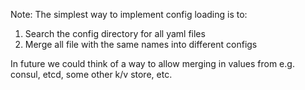 Note: The simplest way to implement config loading is to:

1. Search the config directory for all yaml files
2. Merge all file with the same names into different configs

In future we could think of a way to allow merging in values from e.g.
consul, etcd, some other k/v store, etc.
